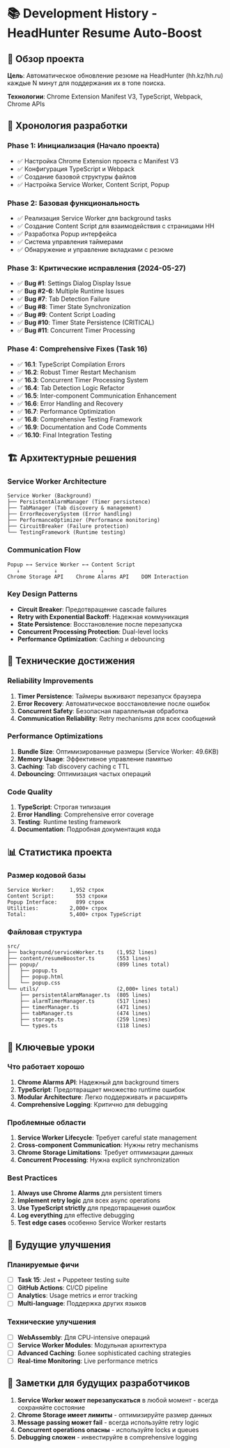 # 📚 Development History - HeadHunter Resume Auto-Boost

## 🎯 Обзор проекта

**Цель**: Автоматическое обновление резюме на HeadHunter (hh.kz/hh.ru) каждые N минут для поддержания их в топе поиска.

**Технологии**: Chrome Extension Manifest V3, TypeScript, Webpack, Chrome APIs

## 📅 Хронология разработки

### Phase 1: Инициализация (Начало проекта)
- ✅ Настройка Chrome Extension проекта с Manifest V3
- ✅ Конфигурация TypeScript и Webpack
- ✅ Создание базовой структуры файлов
- ✅ Настройка Service Worker, Content Script, Popup

### Phase 2: Базовая функциональность
- ✅ Реализация Service Worker для background tasks
- ✅ Создание Content Script для взаимодействия с страницами HH
- ✅ Разработка Popup интерфейса
- ✅ Система управления таймерами
- ✅ Обнаружение и управление вкладками с резюме

### Phase 3: Критические исправления (2024-05-27)
- ✅ **Bug #1**: Settings Dialog Display Issue
- ✅ **Bug #2-6**: Multiple Runtime Issues
- ✅ **Bug #7**: Tab Detection Failure
- ✅ **Bug #8**: Timer State Synchronization
- ✅ **Bug #9**: Content Script Loading
- ✅ **Bug #10**: Timer State Persistence (CRITICAL)
- ✅ **Bug #11**: Concurrent Timer Processing

### Phase 4: Comprehensive Fixes (Task 16)
- ✅ **16.1**: TypeScript Compilation Errors
- ✅ **16.2**: Robust Timer Restart Mechanism
- ✅ **16.3**: Concurrent Timer Processing System
- ✅ **16.4**: Tab Detection Logic Refactor
- ✅ **16.5**: Inter-component Communication Enhancement
- ✅ **16.6**: Error Handling and Recovery
- ✅ **16.7**: Performance Optimization
- ✅ **16.8**: Comprehensive Testing Framework
- ✅ **16.9**: Documentation and Code Comments
- ✅ **16.10**: Final Integration Testing

## 🏗️ Архитектурные решения

### Service Worker Architecture
```
Service Worker (Background)
├── PersistentAlarmManager (Timer persistence)
├── TabManager (Tab discovery & management)
├── ErrorRecoverySystem (Error handling)
├── PerformanceOptimizer (Performance monitoring)
├── CircuitBreaker (Failure protection)
└── TestingFramework (Runtime testing)
```

### Communication Flow
```
Popup ←→ Service Worker ←→ Content Script
   ↓           ↓              ↓
Chrome Storage API    Chrome Alarms API    DOM Interaction
```

### Key Design Patterns
- **Circuit Breaker**: Предотвращение cascade failures
- **Retry with Exponential Backoff**: Надежная коммуникация
- **State Persistence**: Восстановление после перезапуска
- **Concurrent Processing Protection**: Dual-level locks
- **Performance Optimization**: Caching и debouncing

## 🔧 Технические достижения

### Reliability Improvements
1. **Timer Persistence**: Таймеры выживают перезапуск браузера
2. **Error Recovery**: Автоматическое восстановление после ошибок
3. **Concurrent Safety**: Безопасная параллельная обработка
4. **Communication Reliability**: Retry mechanisms для всех сообщений

### Performance Optimizations
1. **Bundle Size**: Оптимизированные размеры (Service Worker: 49.6KB)
2. **Memory Usage**: Эффективное управление памятью
3. **Caching**: Tab discovery caching с TTL
4. **Debouncing**: Оптимизация частых операций

### Code Quality
1. **TypeScript**: Строгая типизация
2. **Error Handling**: Comprehensive error coverage
3. **Testing**: Runtime testing framework
4. **Documentation**: Подробная документация кода

## 📊 Статистика проекта

### Размер кодовой базы
```
Service Worker:     1,952 строк
Content Script:       553 строки
Popup Interface:      899 строк
Utilities:          2,000+ строк
Total:              5,400+ строк TypeScript
```

### Файловая структура
```
src/
├── background/serviceWorker.ts    (1,952 lines)
├── content/resumeBooster.ts       (553 lines)
├── popup/                         (899 lines total)
│   ├── popup.ts
│   ├── popup.html
│   └── popup.css
└── utils/                         (2,000+ lines total)
    ├── persistentAlarmManager.ts  (805 lines)
    ├── alarmTimerManager.ts       (517 lines)
    ├── timerManager.ts            (471 lines)
    ├── tabManager.ts              (474 lines)
    ├── storage.ts                 (259 lines)
    └── types.ts                   (118 lines)
```

## 🎯 Ключевые уроки

### Что работает хорошо
1. **Chrome Alarms API**: Надежный для background timers
2. **TypeScript**: Предотвращает множество runtime ошибок
3. **Modular Architecture**: Легко поддерживать и расширять
4. **Comprehensive Logging**: Критично для debugging

### Проблемные области
1. **Service Worker Lifecycle**: Требует careful state management
2. **Cross-component Communication**: Нужны retry mechanisms
3. **Chrome Storage Limitations**: Требует оптимизации данных
4. **Concurrent Processing**: Нужна explicit synchronization

### Best Practices
1. **Always use Chrome Alarms** для persistent timers
2. **Implement retry logic** для всех async operations
3. **Use TypeScript strictly** для предотвращения ошибок
4. **Log everything** для effective debugging
5. **Test edge cases** особенно Service Worker restarts

## 🚀 Будущие улучшения

### Планируемые фичи
- [ ] **Task 15**: Jest + Puppeteer testing suite
- [ ] **GitHub Actions**: CI/CD pipeline
- [ ] **Analytics**: Usage metrics и error tracking
- [ ] **Multi-language**: Поддержка других языков

### Технические улучшения
- [ ] **WebAssembly**: Для CPU-intensive операций
- [ ] **Service Worker Modules**: Модульная архитектура
- [ ] **Advanced Caching**: Более sophisticated caching strategies
- [ ] **Real-time Monitoring**: Live performance metrics

## 📝 Заметки для будущих разработчиков

1. **Service Worker может перезапускаться** в любой момент - всегда сохраняйте состояние
2. **Chrome Storage имеет лимиты** - оптимизируйте размер данных
3. **Message passing может fail** - всегда используйте retry logic
4. **Concurrent operations опасны** - используйте locks и queues
5. **Debugging сложен** - инвестируйте в comprehensive logging 